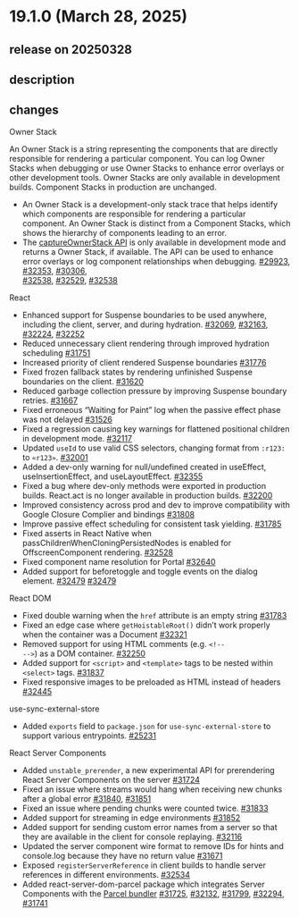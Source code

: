 # 19.1.0 (March 28, 2025)

## release on 20250328

## description

## changes

Owner Stack

An Owner Stack is a string representing the components that are directly responsible for rendering a particular component. You can log Owner Stacks when debugging or use Owner Stacks to enhance error overlays or other development tools. Owner Stacks are only available in development builds. Component Stacks in production are unchanged.

* An Owner Stack is a development-only stack trace that helps identify which components are responsible for rendering a particular component. An Owner Stack is distinct from a Component Stacks, which shows the hierarchy of components leading to an error.
* The <a href="https://react.dev/reference/react/captureOwnerStack" rel="nofollow">captureOwnerStack API</a> is only available in development mode and returns a Owner Stack, if available. The API can be used to enhance error overlays or log component relationships when debugging. <a href="https://github.com/facebook/react/pull/29923" data-hovercard-type="pull_request" data-hovercard-url="/facebook/react/pull/29923/hovercard">#29923</a>, <a href="https://github.com/facebook/react/pull/32353" data-hovercard-type="pull_request" data-hovercard-url="/facebook/react/pull/32353/hovercard">#32353</a>, <a href="https://github.com/facebook/react/pull/30306" data-hovercard-type="pull_request" data-hovercard-url="/facebook/react/pull/30306/hovercard">#30306</a>,  
  <a href="https://github.com/facebook/react/pull/32538" data-hovercard-type="pull_request" data-hovercard-url="/facebook/react/pull/32538/hovercard">#32538</a>, <a href="https://github.com/facebook/react/pull/32529" data-hovercard-type="pull_request" data-hovercard-url="/facebook/react/pull/32529/hovercard">#32529</a>, <a href="https://github.com/facebook/react/pull/32538" data-hovercard-type="pull_request" data-hovercard-url="/facebook/react/pull/32538/hovercard">#32538</a>

React

* Enhanced support for Suspense boundaries to be used anywhere, including the client, server, and during hydration. <a href="https://github.com/facebook/react/pull/32069" data-hovercard-type="pull_request" data-hovercard-url="/facebook/react/pull/32069/hovercard">#32069</a>, <a href="https://github.com/facebook/react/pull/32163" data-hovercard-type="pull_request" data-hovercard-url="/facebook/react/pull/32163/hovercard">#32163</a>, <a href="https://github.com/facebook/react/pull/32224" data-hovercard-type="pull_request" data-hovercard-url="/facebook/react/pull/32224/hovercard">#32224</a>, <a href="https://github.com/facebook/react/pull/32252" data-hovercard-type="pull_request" data-hovercard-url="/facebook/react/pull/32252/hovercard">#32252</a>
* Reduced unnecessary client rendering through improved hydration scheduling <a href="https://github.com/facebook/react/pull/31751" data-hovercard-type="pull_request" data-hovercard-url="/facebook/react/pull/31751/hovercard">#31751</a>
* Increased priority of client rendered Suspense boundaries <a href="https://github.com/facebook/react/pull/31776" data-hovercard-type="pull_request" data-hovercard-url="/facebook/react/pull/31776/hovercard">#31776</a>
* Fixed frozen fallback states by rendering unfinished Suspense boundaries on the client. <a href="https://github.com/facebook/react/pull/31620" data-hovercard-type="pull_request" data-hovercard-url="/facebook/react/pull/31620/hovercard">#31620</a>
* Reduced garbage collection pressure by improving Suspense boundary retries. <a href="https://github.com/facebook/react/pull/31667" data-hovercard-type="pull_request" data-hovercard-url="/facebook/react/pull/31667/hovercard">#31667</a>
* Fixed erroneous “Waiting for Paint” log when the passive effect phase was not delayed <a href="https://github.com/facebook/react/pull/31526" data-hovercard-type="pull_request" data-hovercard-url="/facebook/react/pull/31526/hovercard">#31526</a>
* Fixed a regression causing key warnings for flattened positional children in development mode. <a href="https://github.com/facebook/react/pull/32117" data-hovercard-type="pull_request" data-hovercard-url="/facebook/react/pull/32117/hovercard">#32117</a>
* Updated <code>useId</code> to use valid CSS selectors, changing format from <code>:r123:</code> to <code>«r123»</code>. <a href="https://github.com/facebook/react/pull/32001" data-hovercard-type="pull_request" data-hovercard-url="/facebook/react/pull/32001/hovercard">#32001</a>
* Added a dev-only warning for null/undefined created in useEffect, useInsertionEffect, and useLayoutEffect. <a href="https://github.com/facebook/react/pull/32355" data-hovercard-type="pull_request" data-hovercard-url="/facebook/react/pull/32355/hovercard">#32355</a>
* Fixed a bug where dev-only methods were exported in production builds. React.act is no longer available in production builds. <a href="https://github.com/facebook/react/pull/32200" data-hovercard-type="pull_request" data-hovercard-url="/facebook/react/pull/32200/hovercard">#32200</a>
* Improved consistency across prod and dev to improve compatibility with Google Closure Complier and bindings <a href="https://github.com/facebook/react/pull/31808" data-hovercard-type="pull_request" data-hovercard-url="/facebook/react/pull/31808/hovercard">#31808</a>
* Improve passive effect scheduling for consistent task yielding. <a href="https://github.com/facebook/react/pull/31785" data-hovercard-type="pull_request" data-hovercard-url="/facebook/react/pull/31785/hovercard">#31785</a>
* Fixed asserts in React Native when passChildrenWhenCloningPersistedNodes is enabled for OffscreenComponent rendering. <a href="https://github.com/facebook/react/pull/32528" data-hovercard-type="pull_request" data-hovercard-url="/facebook/react/pull/32528/hovercard">#32528</a>
* Fixed component name resolution for Portal <a href="https://github.com/facebook/react/pull/32640" data-hovercard-type="pull_request" data-hovercard-url="/facebook/react/pull/32640/hovercard">#32640</a>
* Added support for beforetoggle and toggle events on the dialog element. <a class="issue-link js-issue-link" data-error-text="Failed to load title" data-id="2882132160" data-permission-text="Title is private" data-url="https://github.com/facebook/react/issues/32479" data-hovercard-type="pull_request" data-hovercard-url="/facebook/react/pull/32479/hovercard" href="https://github.com/facebook/react/pull/32479">#32479</a> <a href="https://github.com/facebook/react/pull/32479" data-hovercard-type="pull_request" data-hovercard-url="/facebook/react/pull/32479/hovercard">#32479</a>

React DOM

* Fixed double warning when the <code>href</code> attribute is an empty string <a href="https://github.com/facebook/react/pull/31783" data-hovercard-type="pull_request" data-hovercard-url="/facebook/react/pull/31783/hovercard">#31783</a>
* Fixed an edge case where <code>getHoistableRoot()</code> didn’t work properly when the container was a Document <a href="https://github.com/facebook/react/pull/32321" data-hovercard-type="pull_request" data-hovercard-url="/facebook/react/pull/32321/hovercard">#32321</a>
* Removed support for using HTML comments (e.g. <code>&lt;!-- --&gt;</code>) as a DOM container. <a href="https://github.com/facebook/react/pull/32250" data-hovercard-type="pull_request" data-hovercard-url="/facebook/react/pull/32250/hovercard">#32250</a>
* Added support for <code>&lt;script&gt;</code> and <code>&lt;template&gt;</code> tags to be nested within <code>&lt;select&gt;</code> tags. <a href="https://github.com/facebook/react/pull/31837" data-hovercard-type="pull_request" data-hovercard-url="/facebook/react/pull/31837/hovercard">#31837</a>
* Fixed responsive images to be preloaded as HTML instead of headers <a href="https://github.com/facebook/react/pull/32445" data-hovercard-type="pull_request" data-hovercard-url="/facebook/react/pull/32445/hovercard">#32445</a>

use-sync-external-store

* Added <code>exports</code> field to <code>package.json</code> for <code>use-sync-external-store</code> to support various entrypoints. <a href="https://github.com/facebook/react/pull/25231" data-hovercard-type="pull_request" data-hovercard-url="/facebook/react/pull/25231/hovercard">#25231</a>

React Server Components

* Added <code>unstable_prerender</code>, a new experimental API for prerendering React Server Components on the server <a href="https://github.com/facebook/react/pull/31724" data-hovercard-type="pull_request" data-hovercard-url="/facebook/react/pull/31724/hovercard">#31724</a>
* Fixed an issue where streams would hang when receiving new chunks after a global error <a href="https://github.com/facebook/react/pull/31840" data-hovercard-type="pull_request" data-hovercard-url="/facebook/react/pull/31840/hovercard">#31840</a>, <a href="https://github.com/facebook/react/pull/31851" data-hovercard-type="pull_request" data-hovercard-url="/facebook/react/pull/31851/hovercard">#31851</a>
* Fixed an issue where pending chunks were counted twice. <a href="https://github.com/facebook/react/pull/31833" data-hovercard-type="pull_request" data-hovercard-url="/facebook/react/pull/31833/hovercard">#31833</a>
* Added support for streaming in edge environments <a href="https://github.com/facebook/react/pull/31852" data-hovercard-type="pull_request" data-hovercard-url="/facebook/react/pull/31852/hovercard">#31852</a>
* Added support for sending custom error names from a server so that they are available in the client for console replaying. <a href="https://github.com/facebook/react/pull/32116" data-hovercard-type="pull_request" data-hovercard-url="/facebook/react/pull/32116/hovercard">#32116</a>
* Updated the server component wire format to remove IDs for hints and console.log because they have no return value <a href="https://github.com/facebook/react/pull/31671" data-hovercard-type="pull_request" data-hovercard-url="/facebook/react/pull/31671/hovercard">#31671</a>
* Exposed <code>registerServerReference</code> in client builds to handle server references in different environments. <a href="https://github.com/facebook/react/pull/32534" data-hovercard-type="pull_request" data-hovercard-url="/facebook/react/pull/32534/hovercard">#32534</a>
* Added react-server-dom-parcel package which integrates Server Components with the <a href="https://parceljs.org/" rel="nofollow">Parcel bundler</a> <a href="https://github.com/facebook/react/pull/31725" data-hovercard-type="pull_request" data-hovercard-url="/facebook/react/pull/31725/hovercard">#31725</a>, <a href="https://github.com/facebook/react/pull/32132" data-hovercard-type="pull_request" data-hovercard-url="/facebook/react/pull/32132/hovercard">#32132</a>, <a href="https://github.com/facebook/react/pull/31799" data-hovercard-type="pull_request" data-hovercard-url="/facebook/react/pull/31799/hovercard">#31799</a>, <a href="https://github.com/facebook/react/pull/32294" data-hovercard-type="pull_request" data-hovercard-url="/facebook/react/pull/32294/hovercard">#32294</a>, <a href="https://github.com/facebook/react/pull/31741" data-hovercard-type="pull_request" data-hovercard-url="/facebook/react/pull/31741/hovercard">#31741</a>

